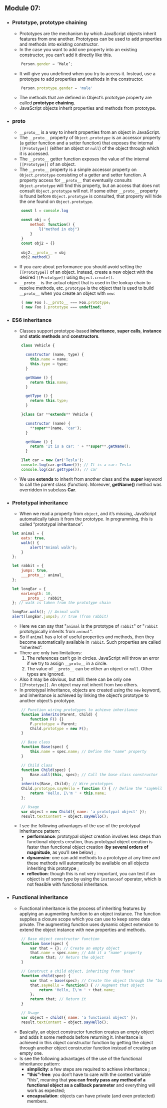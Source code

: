 ## Module 07:
- ### Prototype, prototype chaining
	- Prototypes are the mechanism by which JavaScript objects inherit features from one another. Prototypes can be used to add properties and methods into existing constructor.
	- In the case you want to add one property into an existing constructor, you can’t add it directly like this.
	```js
		Person.gender = ‘Male’;
	```
	- It will give you undefined when you try to access it. Instead, use a prototype to add properties and methods in the constructor.
	```js
		Person.prototype.gender = 'male'
	```
	- The methods that are defined in Object’s prototype property are called **prototype chaining**.
	- JavaScript objects inherit properties and methods from prototype.
	
	
- ### __proto__
	- `__proto__` is a way to inherit properties from an object in JavaScript.
	- The `__proto__` property of `Object.prototype` is an accessor property (a getter function and a setter function) that exposes the internal `[[Prototype]]` (either an object or `null`) of the object through which it is accessed.
	- The `__proto__` getter function exposes the value of the internal `[[Prototype]]` of an object.
	- The `__proto__` property is a simple accessor property on `Object.prototype` consisting of a getter and setter function. A property access for `__proto__` that eventually consults `Object.prototype` will find this property, but an access that does not consult `Object.prototype` will not. If some other `__proto__` property is found before `Object.prototype` is consulted, that property will hide the one found on `Object.prototype`.
	```js
		const l = console.log
		
		const obj = {  
			method: function() {  
				l("method in obj")  
			}  
		}  
		const obj2 = {}
		
		obj2.__proto__ = obj  
		obj2.method()
	```
	- If you care about performance you should avoid setting the `[[Prototype]]` of an object. Instead, create a new object with the desired `[[Prototype]]` using `Object.create()`.
	- `__proto__` is the actual object that is used in the lookup chain to resolve methods, etc. `prototype` is the object that is used to build `__proto__` when you create an object with `new`:
	```js
		( new Foo ).__proto__ === Foo.prototype;
		( new Foo ).prototype === undefined;
	```

- ### ES6 inheritance
	- Classes support prototype-based **inheritance**, **super calls**, **instance** and **static methods** and **constructors**.
	```js
		class Vehicle {  
   
		  constructor (name, type) {  
			this.name = name;  
			this.type = type;  
		  }  

		  getName () {  
			return this.name;  
		  }  

		  getType () {  
			return this.type;  
		  }  

		}class Car **extends** Vehicle {  

		  constructor (name) {  
			**super**(name, 'car');  
		  }  

		  getName () {  
			return 'It is a car: ' + **super**.getName();  
		  }  

		}let car = new Car('Tesla');  
		console.log(car.getName()); // It is a car: Tesla  
		console.log(car.getType()); // car
	```
	- We use **extends** to inherit from another class and the **super** keyword to call the parent class (function). Moreover, **getName()** method was overridden in subclass **Car**.

- ### Prototypal inheritance
	- When we read a property from `object`, and it’s missing, JavaScript automatically takes it from the prototype. In programming, this is called “prototypal inheritance”.
	```js
	let animal = { 
		eats: true, 
		walk() { 
			alert("Animal walk"); 
		} 
	}; 
	
	let rabbit = { 
		jumps: true, 
		___proto__: animal_ 
	}; 
	
	let longEar = { 
		earLength: 10, 
		___proto__: rabbit_ 
	}; // walk is taken from the prototype chain 
	
	longEar.walk(); // Animal walk 
	alert(longEar.jumps); // true (from rabbit)
	```
	- Here we can say that "`animal` is the prototype of `rabbit`" or "`rabbit` prototypically inherits from `animal`".
	- So if `animal` has a lot of useful properties and methods, then they become automatically available in `rabbit`. Such properties are called “inherited”.
	- There are only two limitations:
		1.  The references can’t go in circles. JavaScript will throw an error if we try to assign `__proto__` in a circle.	
		2.  The value of `__proto__` can be either an object or `null`. Other types are ignored.
	- Also it may be obvious, but still: there can be only one `[[Prototype]]`. An object may not inherit from two others.
	- In prototypal inheritance, objects are created using the `new` keyword, and inheritance is achieved by linking the object’s prototype to another object’s prototype.
	```js
		// Function wiring prototypes to achieve inheritance
		function inherits(Parent, Child) {
			function F() {}
			F.prototype = Parent;
			Child.prototype = new F();
		}

		// Base class
		function Base(spec) {
			this.name = spec.name; // Define the "name" property
		}

		// Child class
		function Child(spec) {
			Base.call(this, spec); // Call the base class constructor
		}
		inherits(Base, Child); // Wire prototypes
		Child.prototype.sayHello = function () { // Define the "sayHello" method
			return 'Hello, I\'m ' + this.name;
		};

		// Usage
		var object = new Child({ name: 'a prototypal object' });
		result.textContent = object.sayHello();
	```
	- I see the following advantages of the use of the prototypal inheritance pattern:
		-   **performance**: prototypal object creation involves less steps than functional objects creation, thus prototypal object creation is faster than functional object creation (**by several orders of magnitude**, as you’ll see below) ;
		-   **dynamsim**: one can add methods to a prototype at any time and these methods will automatically be available on all objects inheriting this prototype ;
		-   **reflection**: though this is not very important, you can test if an object is of some type by using the `instanceof` operator, which is not feasible with functional inheritance.

- ### Functional inheritance
	- Functional inheritance is the process of inheriting features by applying an augmenting function to an object instance. The function supplies a closure scope which you can use to keep some data private. The augmenting function uses dynamic object extension to extend the object instance with new properties and methods.
	```js
		// Base object constructor function
		function base(spec) {
			var that = {}; // Create an empty object
			that.name = spec.name; // Add it a "name" property
			return that; // Return the object
		}

		// Construct a child object, inheriting from "base"
		function child(spec) {
			var that = base(spec); // Create the object through the "base" constructor
			that.sayHello = function() { // Augment that object
				return 'Hello, I\'m ' + that.name;
			};
			return that; // Return it
		}

		// Usage
		var object = child({ name: 'a functional object' });
		result.textContent = object.sayHello();
	```
	- Basically, an object constructor function creates an empty object and adds it some methods before returning it. Inheritance is achieved in this object constructor function by getting the object through another object constructor function instead of creating an empty one.
	- Is see the following advantages of the use of the functional inheritance pattern:
		-   **simplicity**: a few steps are required to achieve inheritance ;
		-   **“this”-free**: you don’t have to care with the context variable “this”, meaning that **you can freely pass any method of a functional object as a callback parameter** and everything will work as expected;
		-   **encapsulation**: objects can have private (and even protected) members.